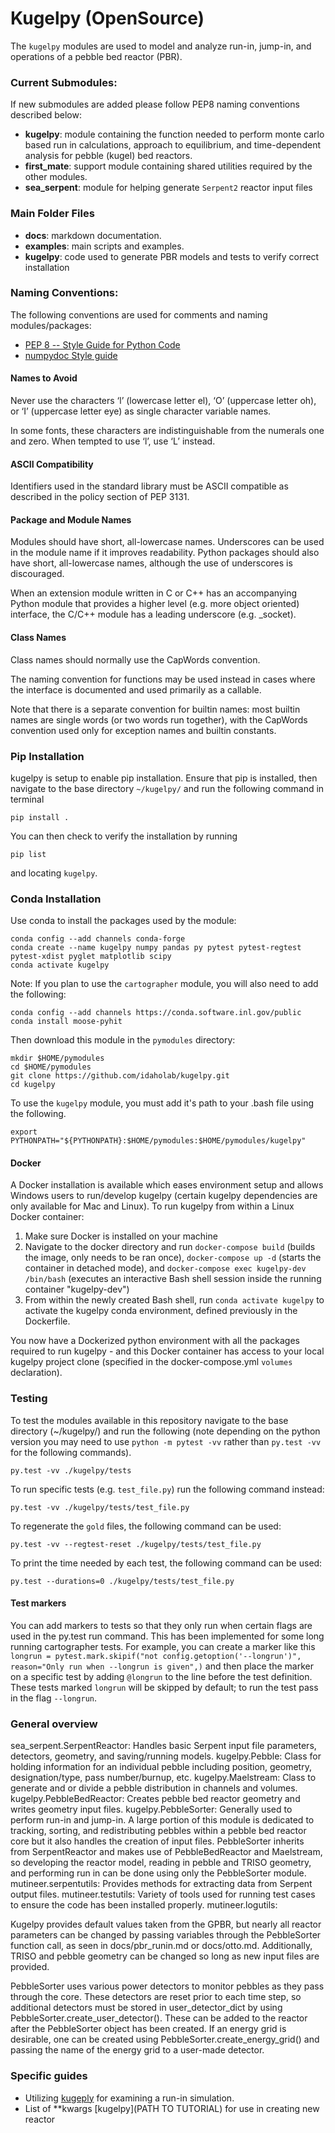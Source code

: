 # Kugelpy (OpenSource)

The `kugelpy` modules are used to model and analyze run-in, jump-in, and operations of a pebble bed reactor (PBR).

### Current Submodules:

If new submodules are added please follow PEP8 naming conventions described below:

- **kugelpy**: module containing the function needed to perform monte carlo based run in calculations, approach to equilibrium, and time-dependent analysis  for pebble (kugel) bed reactors.
- **first_mate**: support module containing shared utilities required by the other modules.
- **sea_serpent**: module for helping generate `Serpent2` reactor input files

### Main Folder Files

- **docs**: markdown documentation.
- **examples**: main scripts and examples.
- **kugelpy**: code used to generate PBR models and tests to verify correct installation

### Naming Conventions:

The following conventions are used for comments and naming modules/packages:

- [PEP 8 -- Style Guide for Python Code](https://www.python.org/dev/peps/pep-0008/#naming-conventionshttps://www.python.org/dev/peps/pep-0008/#naming-conventions)
- [numpydoc Style guide](https://numpydoc.readthedocs.io/en/latest/format.html)

#### Names to Avoid

Never use the characters ‘l’ (lowercase letter el), ‘O’ (uppercase letter oh), or ‘I’ (uppercase letter eye) as single character variable names.

In some fonts, these characters are indistinguishable from the numerals one and zero. When tempted to use ‘l’, use ‘L’ instead.

#### ASCII Compatibility
Identifiers used in the standard library must be ASCII compatible as described in the policy section of PEP 3131.

#### Package and Module Names
Modules should have short, all-lowercase names. Underscores can be used in the module name if it improves readability. Python packages should also have short, all-lowercase names, although the use of underscores is discouraged.

When an extension module written in C or C++ has an accompanying Python module that provides a higher level (e.g. more object oriented) interface, the C/C++ module has a leading underscore (e.g. _socket).

#### Class Names
Class names should normally use the CapWords convention.

The naming convention for functions may be used instead in cases where the interface is documented and used primarily as a callable.

Note that there is a separate convention for builtin names: most builtin names are single words (or two words run together), with the CapWords convention used only for exception names and builtin constants.

### Pip Installation

kugelpy is setup to enable pip installation. Ensure that pip is installed, then navigate to the base directory ```~/kugelpy/``` and run the following command in terminal

```
pip install .
```

You can then check to verify the installation by running

```
pip list 
```

and locating ```kugelpy```.

### Conda Installation

Use conda to install the packages used by the module:

```shell
conda config --add channels conda-forge
conda create --name kugelpy numpy pandas py pytest pytest-regtest pytest-xdist pyglet matplotlib scipy
conda activate kugelpy
```

Note: If you plan to use the `cartographer` module, you will also need to add the following:

```shell
conda config --add channels https://conda.software.inl.gov/public
conda install moose-pyhit
```

Then download this module in the `pymodules` directory:

```shell
mkdir $HOME/pymodules
cd $HOME/pymodules
git clone https://github.com/idaholab/kugelpy.git
cd kugelpy
```

To use the `kugelpy` module, you must add it's path to your .bash file using the following.

```shell
export PYTHONPATH="${PYTHONPATH}:$HOME/pymodules:$HOME/pymodules/kugelpy"
```

#### Docker
A Docker installation is available which eases environment setup and allows Windows users to run/develop kugelpy (certain kugelpy dependencies are only available for Mac and Linux). To run kugelpy from within a Linux Docker container:

 1. Make sure Docker is installed on your machine
 2. Navigate to the docker directory and run `docker-compose build` (builds the image, only needs to be ran once), `docker-compose up -d` (starts the container in detached mode), and `docker-compose exec kugelpy-dev /bin/bash` (executes an interactive Bash shell session inside the running container "kugelpy-dev")
 3. From within the newly created Bash shell, run `conda activate kugelpy` to activate the kugelpy conda environment, defined previously in the Dockerfile.

You now have a Dockerized python environment with all the packages required to run kugelpy - and this Docker container has access to your local kugelpy project clone (specified in the docker-compose.yml `volumes` declaration).

### Testing

To test the modules available in this repository navigate to the base directory (~/kugelpy/) and run the following (note depending on the python version you may need to use `python -m pytest -vv` rather than `py.test -vv` for the following commands).

```shell
py.test -vv ./kugelpy/tests
```

To run specific tests (e.g. `test_file.py`) run the following command instead:

```shell
py.test -vv ./kugelpy/tests/test_file.py
```

To regenerate the `gold` files, the following command can be used:

```shell
py.test -vv --regtest-reset ./kugelpy/tests/test_file.py
```

To print the time needed by each test, the following command can be used:

```shell
py.test --durations=0 ./kugelpy/tests/test_file.py
```

#### Test markers
You can add markers to tests so that they only run when certain flags are used in the py.test run command. This has been implemented for some long running cartographer tests. For example, you can create a marker like this `longrun = pytest.mark.skipif("not config.getoption('--longrun')", reason="Only run when --longrun is given",)` and then place the marker on a specific test by adding `@longrun` to the line before the test definition. These tests marked `longrun` will be skipped by default; to run the test pass in the flag `--longrun`.

### General overview

sea_serpent.SerpentReactor:
    Handles basic Serpent input file parameters, detectors, geometry, and saving/running models.
kugelpy.Pebble:
    Class for holding information for an individual pebble including position, geometry, designation/type, pass number/burnup, etc.
kugelpy.Maelstream:
    Class to generate and or divide a pebble distribution in channels and
    volumes.
kugelpy.PebbleBedReactor:
    Creates pebble bed reactor geometry and writes geometry input files.
kugelpy.PebbleSorter:
    Generally used to perform run-in and jump-in. A large portion of this module is dedicated to tracking, sorting, and redistributing pebbles within a pebble bed reactor core but it also handles the creation of input files. PebbleSorter inherits from SerpentReactor and makes use of PebbleBedReactor and Maelstream, so developing the reactor model, reading in pebble and TRISO geometry, and performing run in can be done using only the PebbleSorter module.
mutineer.serpentutils:
    Provides methods for extracting data from Serpent output files.
mutineer.testutils:
    Variety of tools used for running test cases to ensure the code has been installed properly.
mutineer.logutils:

Kugelpy provides default values taken from the GPBR, but nearly all reactor parameters can be changed by passing variables through the PebbleSorter function call, as seen in docs/pbr_runin.md or docs/otto.md. Additionally, TRISO and pebble geometry can be changed so long as new input files are provided. 

PebbleSorter uses various power detectors to monitor pebbles as they pass through the core. These detectors are reset prior to each time step, so additional detectors must be stored in user_detector_dict by using PebbleSorter.create_user_detector(). These can be added to the reactor after the PebbleSorter object has been created. If an energy grid is desirable, one can be created using PebbleSorter.create_energy_grid() and passing the name of the energy grid to a user-made detector.

### Specific guides

* Utilizing [kugeply](docs/pbr_runin.md) for examining a run-in simulation.
* List of **kwargs [kugelpy](PATH TO TUTORIAL) for use in creating new reactor
